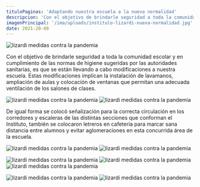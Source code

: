 ```yaml
---
tituloPaginas: 'Adaptando nuestra escuela a la nueva normalidad'
descripcion: 'Con el objetivo de brindarle seguridad a toda la comunidad escolar y en cumplimiento de las normas de higiene sugeridas por las autoridades sanitarias, es que se están llevando a cabo modificaciones a nuestra escuela'
imagenPrincipal: '/ima/uploads/institulo-lizardi-nueva-normalidad.jpg'
date: 2021-20-08
---
```


![lizardi medidas contra la pandemia](/ima/uploads/lizardi-nueva-normalidad-2.jpg)


Con el objetivo de brindarle seguridad a toda la comunidad escolar y en cumplimiento de las normas de higiene sugeridas por las autoridades sanitarias, es que se están llevando a cabo modificaciones a nuestra escuela. Estas modificaciones implican la instalación de lavamanos, ampliación de aulas y colocación de ventanas que permitan una adecuada ventilación de los salones de clases.

![lizardi medidas contra la pandemia](/ima/uploads/lizardi-nueva-normalidad-1.jpg)
![lizardi medidas contra la pandemia](/ima/uploads/lizardi-nueva-normalidad-3.jpg)


De igual forma se colocó señalización para la correcta circulación en los corredores y escaleras de las distintas secciones que conforman el Instituto, también se colocaron letreros en cafetería para marcar sana distancia entre alumnos y evitar aglomeraciones en esta concurrida área de la escuela.

![lizardi medidas contra la pandemia](/ima/uploads/lizardi-nueva-normalidad-4.jpg)
![lizardi medidas contra la pandemia](/ima/uploads/lizardi-nueva-normalidad-5.jpg)

![lizardi medidas contra la pandemia](/ima/uploads/lizardi-nueva-normalidad-6.jpg)
![lizardi medidas contra la pandemia](/ima/uploads/lizardi-nueva-normalidad-7.jpg)
![lizardi medidas contra la pandemia](/ima/uploads/lizardi-nueva-normalidad-8.jpg)

![lizardi medidas contra la pandemia](/ima/uploads/lizardi-nueva-normalidad-9.jpg)
![lizardi medidas contra la pandemia](/ima/uploads/lizardi-nueva-normalidad-11.jpg)

